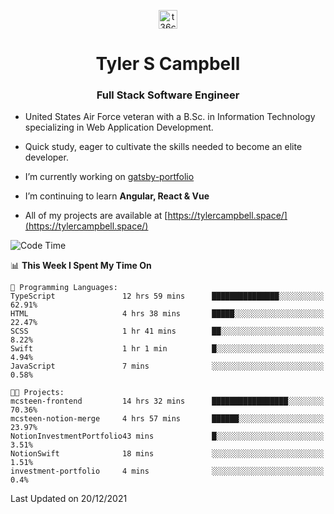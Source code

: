 <p align="center">
<a href="https://www.linkedin.com/in/t36campbell" target="blank"><img align="center" src="https://ik.imagekit.io/t36campbell/Portfolio/linkedin.png.original_m8bbGgPh6.png" alt="t36campbell" height="30" width="30" /></a>
</p>
<h1 align="center">Tyler S Campbell</h1>
<h3 align="center">Full Stack Software Engineer</h3>

* United States Air Force veteran with a B.Sc. in Information Technology specializing in Web Application Development. 

* Quick study, eager to cultivate the skills needed to become an elite developer.

* I’m currently working on [gatsby-portfolio](https://github.com/t36campbell/gatsby-portfolio)

* I’m continuing to learn **Angular, React & Vue**

* All of my projects are available at [https://tylercampbell.space/](https://tylercampbell.space/)

<!--START_SECTION:waka-->
![Code Time](http://img.shields.io/badge/Code%20Time-1%2C292%20hrs%207%20mins-blue)

📊 **This Week I Spent My Time On** 

```text
💬 Programming Languages: 
TypeScript               12 hrs 59 mins      ███████████████░░░░░░░░░░   62.91% 
HTML                     4 hrs 38 mins       █████░░░░░░░░░░░░░░░░░░░░   22.47% 
SCSS                     1 hr 41 mins        ██░░░░░░░░░░░░░░░░░░░░░░░   8.22% 
Swift                    1 hr 1 min          █░░░░░░░░░░░░░░░░░░░░░░░░   4.94% 
JavaScript               7 mins              ░░░░░░░░░░░░░░░░░░░░░░░░░   0.58%

🐱‍💻 Projects: 
mcsteen-frontend         14 hrs 32 mins      █████████████████░░░░░░░░   70.36% 
mcsteen-notion-merge     4 hrs 57 mins       ██████░░░░░░░░░░░░░░░░░░░   23.97% 
NotionInvestmentPortfolio43 mins             █░░░░░░░░░░░░░░░░░░░░░░░░   3.51% 
NotionSwift              18 mins             ░░░░░░░░░░░░░░░░░░░░░░░░░   1.51% 
investment-portfolio     4 mins              ░░░░░░░░░░░░░░░░░░░░░░░░░   0.4%

```


 Last Updated on 20/12/2021
<!--END_SECTION:waka-->
